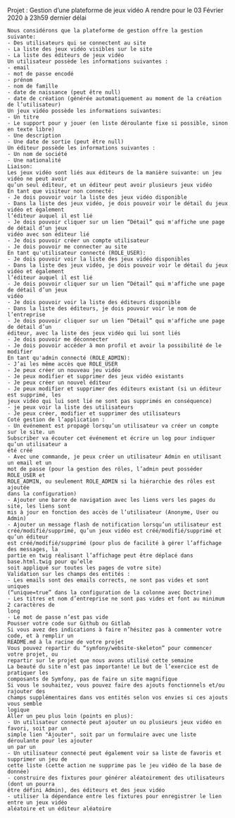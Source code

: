 Projet : Gestion d’une plateforme de jeux vidéo
A rendre pour le 03 Février 2020 à 23h59 dernier délai


    Nous considérons que la plateforme de gestion offre la gestion suivante:
    - Des utilisateurs qui se connectent au site
    - La liste des jeux vidéo visibles sur le site
    - La liste des éditeurs de jeux vidéo
    Un utilisateur possède les informations suivantes :
    - email
    - mot de passe encodé
    - prénom
    - nom de famille
    - date de naissance (peut être null)
    - date de création (générée automatiquement au moment de la création de l’utilisateur)
    Un jeux vidéo possède les informations suivantes:
    - Un titre
    - Le support pour y jouer (en liste déroulante fixe si possible, sinon en texte libre)
    - Une description
    - Une date de sortie (peut être null)
    Un éditeur possède les informations suivantes :
    - Un nom de société
    - Une nationalité
    Liaison:
    Les jeux vidéo sont liés aux éditeurs de la manière suivante: un jeu vidéo ne peut avoir
    qu’un seul éditeur, et un éditeur peut avoir plusieurs jeux vidéo
    En tant que visiteur non connecté:
    - Je dois pouvoir voir la liste des jeux vidéo disponible
    - Dans la liste des jeux vidéo, je dois pouvoir voir le détail du jeux vidéo et également
    l’éditeur auquel il est lié
    - Je dois pouvoir cliquer sur un lien “Détail” qui m'affiche une page de détail d’un jeux
    vidéo avec son éditeur lié
    - Je dois pouvoir créer un compte utilisateur
    - Je dois pouvoir me connecter au site
    En tant qu'utilisateur connecté (ROLE_USER):
    - Je dois pouvoir voir la liste des jeux vidéo disponibles
    - Dans la liste des jeux vidéo, je dois pouvoir voir le détail du jeux vidéo et également
    l’éditeur auquel il est lié
    - Je dois pouvoir cliquer sur un lien “Détail” qui m'affiche une page de détail d’un jeux
    vidéo
    - Je dois pouvoir voir la liste des éditeurs disponible
    - Dans la liste des éditeurs, je dois pouvoir voir le nom de l’entreprise
    - Je dois pouvoir cliquer sur un lien “Détail” qui m'affiche une page de détail d’un
    éditeur, avec la liste des jeux vidéo qui lui sont liés
    - Je dois pouvoir me déconnecter
    - Je dois pouvoir accéder à mon profil et avoir la possibilité de le modifier
    En tant qu'admin connecté (ROLE_ADMIN):
    - J’ai les même accès que ROLE_USER
    - Je peux créer un nouveau jeu vidéo
    - Je peux modifier et supprimer des jeux vidéo existants
    - Je peux créer un nouvel éditeur
    - Je peux modifier et supprimer des éditeurs existant (si un éditeur est supprimé, les
    jeux vidéo qui lui sont lié ne sont pas supprimés en conséquence)
    - je peux voir la liste des utilisateurs
    - Je peux créer, modifier et supprimer des utilisateurs
    Coté gestion de l’application :
    - Un événement est propagé lorsqu’un utilisateur va créer un compte sur le site. un
    Subscriber va écouter cet événement et écrire un log pour indiquer qu’un utilisateur a
    été créé
    - Avec une commande, je peux créer un utilisateur Admin en utilisant un email et un
    mot de passe (pour la gestion des rôles, l’admin peut posséder ROLE_USER et
    ROLE_ADMIN, ou seulement ROLE_ADMIN si la hiérarchie des rôles est ajoutée
    dans la configuration)
    - Ajouter une barre de navigation avec les liens vers les pages du site, les liens sont
    mis à jour en fonction des accès de l’utilisateur (Anonyme, User ou Admin)
    - Ajouter un message flash de notification lorsqu’un utilisateur est
    créé/modifié/supprimé, qu’un jeux vidéo est créé/modifié/supprimé et qu’un éditeur
    est créé/modifié/supprimé (pour plus de facilité à gérer l’affichage des messages, la
    partie en twig réalisant l’affichage peut être déplacé dans base.html.twig pour qu’elle
    soit appliqué sur toutes les pages de votre site)
    Validation sur les champs des entités :
    - Les emails sont des emails corrects, ne sont pas vides et sont uniques
    (“unique=true” dans la configuration de la colonne avec Doctrine)
    - Les titres et nom d’entreprise ne sont pas vides et font au minimum 2 caractères de
    long
    - Le mot de passe n’est pas vide
    Pousser votre code sur Github ou Gitlab
    Si vous avez des indications à faire n’hésitez pas à commenter votre code, et à remplir un
    README.md à la racine de votre projet
    Vous pouvez repartir du “symfony/website-skeleton” pour commencer votre projet, ou
    repartir sur le projet que nous avons utilisé cette semaine
    La beauté du site n’est pas importante! Le but de l’exercice est de pratiquer les
    composants de Symfony, pas de faire un site magnifique
    Si vous le souhaitez, vous pouvez faire des ajouts fonctionnels et/ou rajouter des
    champs supplémentaires dans vos entités selon vos envies si ces ajouts vous semble
    logique
    Aller un peu plus loin (points en plus):
    - Un utilisateur connecté peut ajouter un ou plusieurs jeux vidéo en favori, soit par un
    simple lien "Ajouter", soit par un formulaire avec une liste déroulante pour les ajouter
    un par un
    - Un utilisateur connecté peut également voir sa liste de favoris et supprimer un jeu de
    cette liste (cette action ne supprime pas le jeu vidéo de la base de donnée)
    - construire des fixtures pour générer aléatoirement des utilisateurs (dont un pourra
    être défini Admin), des éditeurs et des jeux vidéo
    - utiliser la dépendance entre les fixtures pour enregistrer le lien entre un jeux vidéo
    aléatoire et un éditeur aléatoire